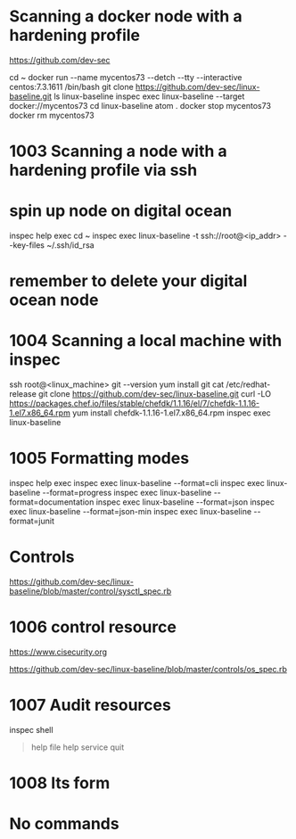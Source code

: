 Scanning a docker node with a hardening profile
====================================================
https://github.com/dev-sec

cd ~
docker run --name mycentos73 --detch --tty --interactive centos:7.3.1611 /bin/bash
git clone https://github.com/dev-sec/linux-baseline.git
ls linux-baseline
inspec exec linux-baseline --target docker://mycentos73
cd linux-baseline
atom .
docker stop mycentos73
docker rm mycentos73


1003 Scanning a node with a hardening profile via ssh
=====================================================
# spin up node on digital ocean

inspec help exec
cd ~
inspec exec linux-baseline -t ssh://root@<ip_addr> --key-files ~/.ssh/id_rsa

# remember to delete your digital ocean node

1004 Scanning a local machine with inspec
=========================================
ssh root@<linux_machine>
git --version
yum install git
cat /etc/redhat-release
git clone https://github.com/dev-sec/linux-baseline.git
curl -LO https://packages.chef.io/files/stable/chefdk/1.1.16/el/7/chefdk-1.1.16-1.el7.x86_64.rpm
yum install chefdk-1.1.16-1.el7.x86_64.rpm
inspec exec linux-baseline

1005 Formatting modes
=====================
inspec help exec
inspec exec linux-baseline --format=cli
inspec exec linux-baseline --format=progress
inspec exec linux-baseline --format=documentation
inspec exec linux-baseline --format=json
inspec exec linux-baseline --format=json-min
inspec exec linux-baseline --format=junit

# Controls
https://github.com/dev-sec/linux-baseline/blob/master/control/sysctl_spec.rb

1006 control resource
=====================
https://www.cisecurity.org

https://github.com/dev-sec/linux-baseline/blob/master/controls/os_spec.rb

1007 Audit resources
====================
inspec shell
> help file
> help service
quit

1008 Its form
=============
# No commands


